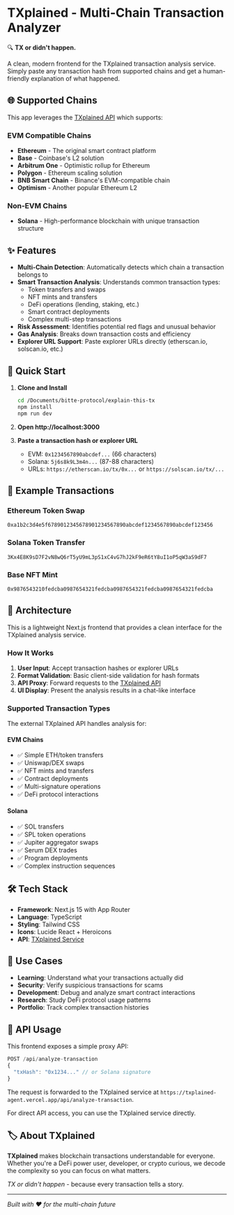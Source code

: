 # TXplained - Multi-Chain Transaction Analyzer

🔍 **TX or didn't happen.**

A clean, modern frontend for the TXplained transaction analysis service. Simply paste any transaction hash from supported chains and get a human-friendly explanation of what happened.

## 🌐 Supported Chains

This app leverages the [TXplained API](https://txplained-agent.vercel.app/) which supports:

### EVM Compatible Chains
- **Ethereum** - The original smart contract platform
- **Base** - Coinbase's L2 solution
- **Arbitrum One** - Optimistic rollup for Ethereum
- **Polygon** - Ethereum scaling solution
- **BNB Smart Chain** - Binance's EVM-compatible chain
- **Optimism** - Another popular Ethereum L2

### Non-EVM Chains
- **Solana** - High-performance blockchain with unique transaction structure

## ✨ Features

- **Multi-Chain Detection**: Automatically detects which chain a transaction belongs to
- **Smart Transaction Analysis**: Understands common transaction types:
  - Token transfers and swaps
  - NFT mints and transfers
  - DeFi operations (lending, staking, etc.)
  - Smart contract deployments
  - Complex multi-step transactions
- **Risk Assessment**: Identifies potential red flags and unusual behavior
- **Gas Analysis**: Breaks down transaction costs and efficiency
- **Explorer URL Support**: Paste explorer URLs directly (etherscan.io, solscan.io, etc.)

## 🚀 Quick Start

1. **Clone and Install**
   ```bash
   cd /Documents/bitte-protocol/explain-this-tx
   npm install
   npm run dev
   ```

2. **Open http://localhost:3000**

3. **Paste a transaction hash or explorer URL**
   - EVM: `0x1234567890abcdef...` (66 characters)
   - Solana: `5j6s8k9L3m4n...` (87-88 characters)
   - URLs: `https://etherscan.io/tx/0x...` or `https://solscan.io/tx/...`

## 📖 Example Transactions

### Ethereum Token Swap
```
0xa1b2c3d4e5f6789012345678901234567890abcdef1234567890abcdef123456
```

### Solana Token Transfer
```
3Kx4E8K9sD7F2vN8wQ6rT5yU9mL3pS1xC4vG7hJ2kF9eR6tY8uI1oP5qW3aS9dF7
```

### Base NFT Mint
```
0x9876543210fedcba0987654321fedcba0987654321fedcba0987654321fedcba
```

## 🔧 Architecture

This is a lightweight Next.js frontend that provides a clean interface for the TXplained analysis service.

### How It Works
1. **User Input**: Accept transaction hashes or explorer URLs
2. **Format Validation**: Basic client-side validation for hash formats
3. **API Proxy**: Forward requests to the [TXplained API](https://txplained-agent.vercel.app/)
4. **UI Display**: Present the analysis results in a chat-like interface

### Supported Transaction Types
The external TXplained API handles analysis for:

#### EVM Chains
- ✅ Simple ETH/token transfers
- ✅ Uniswap/DEX swaps
- ✅ NFT mints and transfers
- ✅ Contract deployments
- ✅ Multi-signature operations
- ✅ DeFi protocol interactions

#### Solana
- ✅ SOL transfers
- ✅ SPL token operations
- ✅ Jupiter aggregator swaps
- ✅ Serum DEX trades
- ✅ Program deployments
- ✅ Complex instruction sequences

## 🛠️ Tech Stack

- **Framework**: Next.js 15 with App Router
- **Language**: TypeScript
- **Styling**: Tailwind CSS
- **Icons**: Lucide React + Heroicons
- **API**: [TXplained Service](https://txplained-agent.vercel.app/)

## 🎯 Use Cases

- **Learning**: Understand what your transactions actually did
- **Security**: Verify suspicious transactions for scams
- **Development**: Debug and analyze smart contract interactions
- **Research**: Study DeFi protocol usage patterns
- **Portfolio**: Track complex transaction histories

## 📝 API Usage

This frontend exposes a simple proxy API:

```typescript
POST /api/analyze-transaction
{
  "txHash": "0x1234..." // or Solana signature
}
```

The request is forwarded to the TXplained service at `https://txplained-agent.vercel.app/api/analyze-transaction`.

For direct API access, you can use the TXplained service directly.

## 🏷️ About TXplained

**TXplained** makes blockchain transactions understandable for everyone. Whether you're a DeFi power user, developer, or crypto curious, we decode the complexity so you can focus on what matters.

*TX or didn't happen* - because every transaction tells a story.

---

*Built with ❤️ for the multi-chain future*
